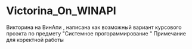# Victorina_On_WINAPI
Викторина на ВинАпи ,
написана как возможный вариант курсового проэкта по предмету "Системное прогораммирование "
Примечание  для  коректной  работы 
